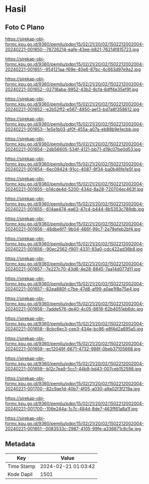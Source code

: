 # Hasil

## Foto C Plano

https://sirekap-obj-formc.kpu.go.id/9360/pemilu/pdpr/15/02/21/20/02/1502212002004-20240221-001650--78726214-eafe-43ee-b821-76214f815723.jpg

https://sirekap-obj-formc.kpu.go.id/9360/pemilu/pdpr/15/02/21/20/02/1502212002004-20240221-001651--954121aa-f69e-40e6-87bc-4c663d97e9a2.jpg

https://sirekap-obj-formc.kpu.go.id/9360/pemilu/pdpr/15/02/21/20/02/1502212002004-20240221-001652--02718aba-9952-43b2-8cfa-8dff4e35ef9f.jpg

https://sirekap-obj-formc.kpu.go.id/9360/pemilu/pdpr/15/02/21/20/02/1502212002004-20240221-001652--e2b52ff2-e567-4950-aef3-bd7a8f358612.jpg

https://sirekap-obj-formc.kpu.go.id/9360/pemilu/pdpr/15/02/21/20/02/1502212002004-20240221-001653--1e5e1b03-af0f-455a-a07a-eb88b9e1ecbb.jpg

https://sirekap-obj-formc.kpu.go.id/9360/pemilu/pdpr/15/02/21/20/02/1502212002004-20240221-001654--2db56605-534f-4121-bb71-d19c07be0d53.jpg

https://sirekap-obj-formc.kpu.go.id/9360/pemilu/pdpr/15/02/21/20/02/1502212002004-20240221-001654--6ec09424-91cc-4087-8f34-ba0b46fe1e5f.jpg

https://sirekap-obj-formc.kpu.go.id/9360/pemilu/pdpr/15/02/21/20/02/1502212002004-20240221-001655--b14cde4d-5200-434d-8a28-720704ec463f.jpg

https://sirekap-obj-formc.kpu.go.id/9360/pemilu/pdpr/15/02/21/20/02/1502212002004-20240221-001655--614ae474-ea63-47c4-b444-8b5353c789db.jpg

https://sirekap-obj-formc.kpu.go.id/9360/pemilu/pdpr/15/02/21/20/02/1502212002004-20240221-001656--48dbe6f7-9b04-466f-99c7-2e78efeb2bf4.jpg

https://sirekap-obj-formc.kpu.go.id/9360/pemilu/pdpr/15/02/21/20/02/1502212002004-20240221-001656--90ec2562-f901-4331-93a0-cdc422ad36b8.jpg

https://sirekap-obj-formc.kpu.go.id/9360/pemilu/pdpr/15/02/21/20/02/1502212002004-20240221-001657--7e227c70-43d6-4e28-8845-7aa14d077d11.jpg

https://sirekap-obj-formc.kpu.go.id/9360/pemilu/pdpr/15/02/21/20/02/1502212002004-20240221-001657--82ea880f-c7be-47d8-af99-a0ae1f8e75e4.jpg

https://sirekap-obj-formc.kpu.go.id/9360/pemilu/pdpr/15/02/21/20/02/1502212002004-20240221-001658--7adde576-de40-4c05-8818-62b4051eb6dc.jpg

https://sirekap-obj-formc.kpu.go.id/9360/pemilu/pdpr/15/02/21/20/02/1502212002004-20240221-001658--8cbc6ec3-cee3-434e-bc86-e8f4d2a695a5.jpg

https://sirekap-obj-formc.kpu.go.id/9360/pemilu/pdpr/15/02/21/20/02/1502212002004-20240221-001659--ec12049f-6671-4732-998f-0beb37105668.jpg

https://sirekap-obj-formc.kpu.go.id/9360/pemilu/pdpr/15/02/21/20/02/1502212002004-20240221-001659--b12c7ea9-5cc1-44b9-bd43-007ceb152598.jpg

https://sirekap-obj-formc.kpu.go.id/9360/pemilu/pdpr/15/02/21/20/02/1502212002004-20240221-001700--82c9ae1d-40b7-4f05-a030-a9a02f3f219a.jpg

https://sirekap-obj-formc.kpu.go.id/9360/pemilu/pdpr/15/02/21/20/02/1502212002004-20240221-001700--106e244a-1c7c-484d-8de7-463ff61a8a1f.jpg

https://sirekap-obj-formc.kpu.go.id/9360/pemilu/pdpr/15/02/21/20/02/1502212002004-20240221-001651--0083533c-2987-4105-99fe-a336871c8c5e.jpg


## Metadata

| Key        | Value               |
| ---------- | ------------------- |
| Time Stamp | 2024-02-21 01:03:42 |
| Kode Dapil | 1501                |



